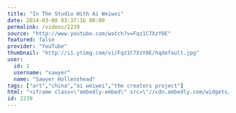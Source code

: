 ```yaml
---
title: "In The Studio With Ai Weiwei"
date: 2014-03-08 03:37:16 00:00
permalink: /videos/2239
source: "http://www.youtube.com/watch?v=Fqz1C7XzY0E"
featured: false
provider: "YouTube"
thumbnail: "http://i1.ytimg.com/vi/Fqz1C7XzY0E/hqdefault.jpg"
user:
  id: 1
  username: "sawyer"
  name: "Sawyer Hollenshead"
tags: ["art","china","ai weiwei","the creators project"]
html: "<iframe class=\"embedly-embed\" src=\"//cdn.embedly.com/widgets/media.html?src=http%3A%2F%2Fwww.youtube.com%2Fembed%2FFqz1C7XzY0E%3Fwmode%3Dtransparent%26feature%3Doembed&url=http%3A%2F%2Fwww.youtube.com%2Fwatch%3Fv%3DFqz1C7XzY0E&image=http%3A%2F%2Fi1.ytimg.com%2Fvi%2FFqz1C7XzY0E%2Fhqdefault.jpg&key=daaebf4d9cdd46779200162d0ca86e20&type=text%2Fhtml&schema=youtube\" width=\"854\" height=\"480\" scrolling=\"no\" frameborder=\"0\" allowfullscreen></iframe>"
id: 2239
---
```


